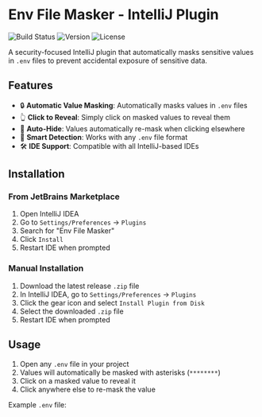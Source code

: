 # Env File Masker - IntelliJ Plugin

![Build Status](https://img.shields.io/badge/build-passing-brightgreen)
![Version](https://img.shields.io/badge/version-1.0.0-blue)
![License](https://img.shields.io/badge/license-MIT-green)

A security-focused IntelliJ plugin that automatically masks sensitive values in `.env` files to prevent accidental exposure of sensitive data.

## Features

- 🔒 **Automatic Value Masking**: Automatically masks values in `.env` files
- 👆 **Click to Reveal**: Simply click on masked values to reveal them
- 🔄 **Auto-Hide**: Values automatically re-mask when clicking elsewhere
- 🎯 **Smart Detection**: Works with any `.env` file format
- 🛠 **IDE Support**: Compatible with all IntelliJ-based IDEs

## Installation

### From JetBrains Marketplace
1. Open IntelliJ IDEA
2. Go to `Settings/Preferences` → `Plugins`
3. Search for "Env File Masker"
4. Click `Install`
5. Restart IDE when prompted

### Manual Installation
1. Download the latest release `.zip` file
2. In IntelliJ IDEA, go to `Settings/Preferences` → `Plugins`
3. Click the gear icon and select `Install Plugin from Disk`
4. Select the downloaded `.zip` file
5. Restart IDE when prompted

## Usage

1. Open any `.env` file in your project
2. Values will automatically be masked with asterisks (`********`)
3. Click on a masked value to reveal it
4. Click anywhere else to re-mask the value

Example `.env` file:

